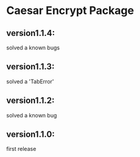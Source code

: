 # Caesar Encrypt Package

## version1.1.4:
solved a known bugs

## version1.1.3:
solved a 'TabError'

## version1.1.2:
solved a known bug

## version1.1.0:
first release